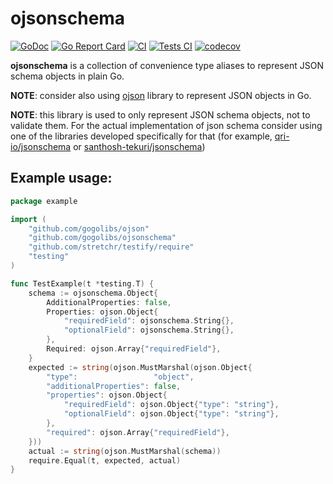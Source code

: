 # ojsonschema

[![GoDoc](https://godoc.org/github.com/gogolibs/ojsonschema?status.svg)](https://pkg.go.dev/github.com/gogolibs/ojsonschema)
[![Go Report Card](https://goreportcard.com/badge/github.com/gogolibs/ojsonschema)](https://goreportcard.com/report/github.com/gogolibs/ojsonschema)
[![CI](https://github.com/gogolibs/ojsonschema/actions/workflows/test-and-coverage.yml/badge.svg)](https://github.com/gogolibs/ojsonschema/actions/workflows/test-and-coverage.yml)
[![Tests CI](https://github.com/gogolibs/ojsonschema-tests/actions/workflows/ci.yml/badge.svg)](https://github.com/gogolibs/ojsonschema-tests/actions/workflows/ci.yml)
[![codecov](https://codecov.io/gh/gogolibs/ojsonschema/branch/main/graph/badge.svg?token=JXSDP6Ifxi)](https://codecov.io/gh/gogolibs/ojsonschema)

**ojsonschema** is a collection of convenience type aliases to represent JSON schema objects in plain Go.

**NOTE**: consider also using [ojson](https://github.com/gogolibs/ojson) library to represent JSON objects in Go.

**NOTE**: this library is used to only represent JSON schema objects, not to validate them. For the actual
implementation of json schema consider using one of the libraries developed specifically for that (for example,
[qri-io/jsonschema](https://github.com/qri-io/jsonschema) 
or [santhosh-tekuri/jsonschema](https://github.com/santhosh-tekuri/jsonschema))

## Example usage: ##

```go
package example

import (
	"github.com/gogolibs/ojson"
	"github.com/gogolibs/ojsonschema"
	"github.com/stretchr/testify/require"
	"testing"
)

func TestExample(t *testing.T) {
	schema := ojsonschema.Object{
		AdditionalProperties: false,
		Properties: ojson.Object{
			"requiredField": ojsonschema.String{},
			"optionalField": ojsonschema.String{},
		},
		Required: ojson.Array{"requiredField"},
	}
	expected := string(ojson.MustMarshal(ojson.Object{
		"type":                 "object",
		"additionalProperties": false,
		"properties": ojson.Object{
			"requiredField": ojson.Object{"type": "string"},
			"optionalField": ojson.Object{"type": "string"},
		},
		"required": ojson.Array{"requiredField"},
	}))
	actual := string(ojson.MustMarshal(schema))
	require.Equal(t, expected, actual)
}
```
